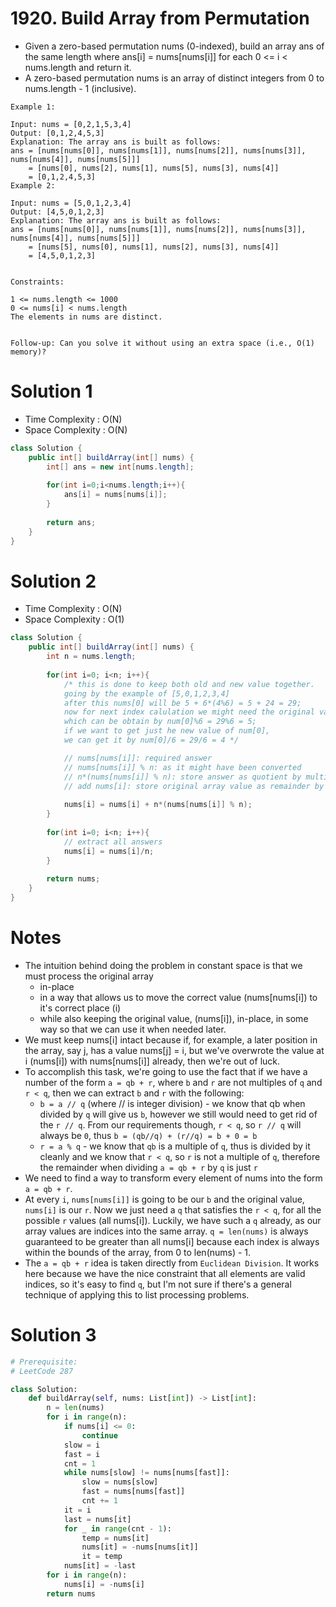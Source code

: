 # 1920. Build Array from Permutation
- Given a zero-based permutation nums (0-indexed), build an array ans of the same length where ans[i] = nums[nums[i]] for each 0 <= i < nums.length and return it.
- A zero-based permutation nums is an array of distinct integers from 0 to nums.length - 1 (inclusive).
```
Example 1:

Input: nums = [0,2,1,5,3,4]
Output: [0,1,2,4,5,3]
Explanation: The array ans is built as follows: 
ans = [nums[nums[0]], nums[nums[1]], nums[nums[2]], nums[nums[3]], nums[nums[4]], nums[nums[5]]]
    = [nums[0], nums[2], nums[1], nums[5], nums[3], nums[4]]
    = [0,1,2,4,5,3]
Example 2:

Input: nums = [5,0,1,2,3,4]
Output: [4,5,0,1,2,3]
Explanation: The array ans is built as follows:
ans = [nums[nums[0]], nums[nums[1]], nums[nums[2]], nums[nums[3]], nums[nums[4]], nums[nums[5]]]
    = [nums[5], nums[0], nums[1], nums[2], nums[3], nums[4]]
    = [4,5,0,1,2,3]
 

Constraints:

1 <= nums.length <= 1000
0 <= nums[i] < nums.length
The elements in nums are distinct.
 

Follow-up: Can you solve it without using an extra space (i.e., O(1) memory)?
```

# Solution 1
- Time Complexity : O(N)
- Space Complexity : O(N)
```java
class Solution {
    public int[] buildArray(int[] nums) {
        int[] ans = new int[nums.length];
        
        for(int i=0;i<nums.length;i++){
            ans[i] = nums[nums[i]];
        }
        
        return ans;
    }
}
```
# Solution 2
- Time Complexity : O(N)
- Space Complexity : O(1)
```java
class Solution {
    public int[] buildArray(int[] nums) {
        int n = nums.length;
        
        for(int i=0; i<n; i++){
            /* this is done to keep both old and new value together. 
            going by the example of [5,0,1,2,3,4]
            after this nums[0] will be 5 + 6*(4%6) = 5 + 24 = 29;
            now for next index calulation we might need the original value of num[0] 
            which can be obtain by num[0]%6 = 29%6 = 5;
            if we want to get just he new value of num[0], 
            we can get it by num[0]/6 = 29/6 = 4 */

            // nums[nums[i]]: required answer
            // nums[nums[i]] % n: as it might have been converted
            // n*(nums[nums[i]] % n): store answer as quotient by multiplying n to actual answer
            // add nums[i]: store original array value as remainder by adding it n*(nums[nums[i]] % n)
            
            nums[i] = nums[i] + n*(nums[nums[i]] % n);
        }
        
        for(int i=0; i<n; i++){
            // extract all answers
            nums[i] = nums[i]/n;
        }
        
        return nums;
    }
}
```
# Notes
- The intuition behind doing the problem in constant space is that we must process the original array
    - in-place
    - in a way that allows us to move the correct value (nums[nums[i]) to it's correct place (i)
    - while also keeping the original value, (nums[i]), in-place, in some way so that we can use it when needed later.
- We must keep nums[i] intact because if, for example, a later position in the array, say j, has a value nums[j] = i, but we've overwrote the value at i (nums[i]) with nums[nums[i]] already, then we're out of luck.
- To accomplish this task, we're going to use the fact that if we have a number of the form `a = qb + r`, where `b` and `r` are not multiples of `q` and `r < q`, then we can extract `b` and `r` with the following:
    - `b = a // q` (where // is integer division) - we know that qb when divided by `q` will give us `b`, however we still would need to get rid of the `r // q`. From our requirements though, `r < q`, so `r // q` will always be `0`, thus `b = (qb//q) + (r//q) = b + 0 = b`
    - `r = a % q` - we know that `qb` is a multiple of `q`, thus is divided by it cleanly and we know that `r < q`, so `r` is not a multiple of `q`, therefore the remainder when dividing `a = qb + r` by `q` is just `r`
- We need to find a way to transform every element of nums into the form `a = qb + r`.
- At every `i`, `nums[nums[i]]` is going to be our `b` and the original value, `nums[i]` is our `r`. Now we just need a `q` that satisfies the `r < q`, for all the possible `r` values (all nums[i]). Luckily, we have such a `q` already, as our array values are indices into the same array. `q = len(nums)` is always guaranteed to be greater than all nums[i] because each index is always within the bounds of the array, from 0 to len(nums) - 1.
- The `a = qb + r` idea is taken directly from `Euclidean Division`. It works here because we have the nice constraint that all elements are valid indices, so it's easy to find `q`, but I'm not sure if there's a general technique of applying this to list processing problems.

# Solution 3
```python
# Prerequisite:
# LeetCode 287

class Solution:
    def buildArray(self, nums: List[int]) -> List[int]:
        n = len(nums)
        for i in range(n):
            if nums[i] <= 0:
                continue
            slow = i
            fast = i
            cnt = 1
            while nums[slow] != nums[nums[fast]]:
                slow = nums[slow]
                fast = nums[nums[fast]]
                cnt += 1
            it = i
            last = nums[it]
            for _ in range(cnt - 1):
                temp = nums[it]
                nums[it] = -nums[nums[it]]
                it = temp
            nums[it] = -last
        for i in range(n):
            nums[i] = -nums[i]
        return nums
```
